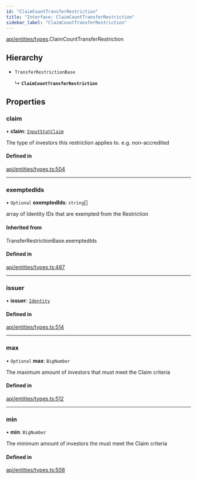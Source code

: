```yaml
---
id: "ClaimCountTransferRestriction"
title: "Interface: ClaimCountTransferRestriction"
sidebar_label: "ClaimCountTransferRestriction"
---
```


[api/entities/types](../../../../../modules/API/Entities/Types/Types.md).ClaimCountTransferRestriction

## Hierarchy

- `TransferRestrictionBase`

  ↳ **`ClaimCountTransferRestriction`**

## Properties

### claim

• **claim**: [`InputStatClaim`](../../../../../modules/API/Entities/Types/Types.md#inputstatclaim)

The type of investors this restriction applies to. e.g. non-accredited

#### Defined in

[api/entities/types.ts:504](https://github.com/PolymeshAssociation/polymesh-sdk/blob/fe2e6dd1d/src/api/entities/types.ts#L504)

___

### exemptedIds

• `Optional` **exemptedIds**: `string`[]

array of Identity IDs that are exempted from the Restriction

#### Inherited from

TransferRestrictionBase.exemptedIds

#### Defined in

[api/entities/types.ts:487](https://github.com/PolymeshAssociation/polymesh-sdk/blob/fe2e6dd1d/src/api/entities/types.ts#L487)

___

### issuer

• **issuer**: [`Identity`](../../../../../classes/API/Entities/Identity/Identity.md)

#### Defined in

[api/entities/types.ts:514](https://github.com/PolymeshAssociation/polymesh-sdk/blob/fe2e6dd1d/src/api/entities/types.ts#L514)

___

### max

• `Optional` **max**: `BigNumber`

The maximum amount of investors that must meet the Claim criteria

#### Defined in

[api/entities/types.ts:512](https://github.com/PolymeshAssociation/polymesh-sdk/blob/fe2e6dd1d/src/api/entities/types.ts#L512)

___

### min

• **min**: `BigNumber`

The minimum amount of investors the must meet the Claim criteria

#### Defined in

[api/entities/types.ts:508](https://github.com/PolymeshAssociation/polymesh-sdk/blob/fe2e6dd1d/src/api/entities/types.ts#L508)
